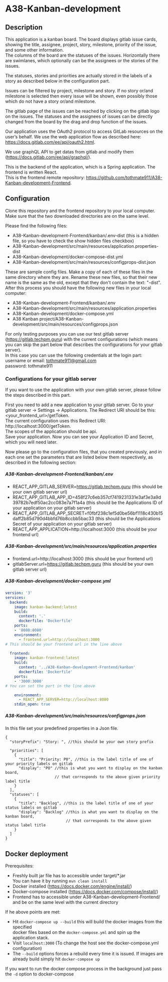 # A38-Kanban-development

## Description
This application is a kanban board. The board displays gitlab issue cards, showing the title,
assignee, project, story, milestone, priority of the issue, and some other information.  
The columns of the board are the statuses of the issues.
Horizontally there are swimlanes, which optionally can be the assignees or the stories of the issues.

The statuses, stories and priorities are actually stored in the labels of a story
 as described below in the configuration part.

Issues can be filtered by project, milestone and story. If no story or/and milestone is selected
then every issue will be shown, even possibly those which do not have a story or/and milestone.

The gitlab page of the issues can be reached by clicking on the gitlab logo on the issues.
The statuses and the assignees of issues can be directly changed from the board by the drag and drop
function of the issues.

Our application uses the OAuth2 protocol to access GitLab resources on the user’s behalf.
We use the web application flow as described here: https://docs.gitlab.com/ee/api/oauth2.html. 

We use graphQL API to get datas from gitlab and modify them (https://docs.gitlab.com/ee/api/graphql/).

This is the backend of the application, which is a Spring application. The frontend is written React.  
This is the frontend remote repository: https://github.com/tothmate911/A38-Kanban-development-Frontend.

## Configuration

Clone this repository and the frontend repository to your local computer.
Make sure that the two downloaded directories are on the same level.

Please find the following files:
- A38-Kanban-development-Frontend/kanban/.env-dist (this is a hidden file, so you have to check the
show hidden files checkbox)
- A38-Kanban-development/src/main/resources/application.properties-dist
- A38-Kanban-development/docker-compose-dist.yml
- A38-Kanban-development/src/main/resources/configprops-dist.json

These are sample config files. Make a copy of each of these files in the same directory where they are.
Rename these new files, so that their new name is the same as the old, except that they don't contain the text: "-dist".
After this process you should have the following new files in your local computer:
- A38-Kanban-development-Frontend/kanban/.env
- A38-Kanban-development/src/main/resources/application.properties
- A38-Kanban-development/docker-compose.yml
- A38 Kanban project/A38-Kanban-development/src/main/resources/configprops.json

For only testing purposes you can use our test gitlab server (https://gitlab.techpm.guru) 
with the current configurations 
(which means you can skip the part below that describes the configurations for your gitlab server).  
In this case you can use the following credentials at the login part:  
username or email: tothmate911@gmail.com  
password: tothmate911  

### Configurations for your gitlab server
If you want to use the application with your own gitlab server, please follow the steps described in this part.

First you need to add a new application to your gitlab server.
Go to your gitlab server -> Settings -> Applications.
The Redirect URI should be this: <your_frontend_url>/getToken.  
The current configuration uses this Redirect URI: http://localhost:3000/getToken.  
The scopes of the application should be api.  
Save your application. Now you can see your Application ID and Secret, which you will need later.

Now please go to the configuration files, that you created previously, and in each one set the parameters
that are listed below them respectively, as described in the following section:

##### A38-Kanban-development-Frontend/kanban/.env  
- REACT_APP_GITLAB_SERVER=https://gitlab.techpm.guru (this should be your own gitlab server url)
- REACT_APP_GITLAB_APP_ID=458f27c6eb357cf7419231331e3af3e3a9d39782b7edf50ac2cc083e7a7f1a4a 
(this should be the Applications ID of your application on your gitlab server)
- REACT_APP_GITLAB_APP_SECRET=f0fbf238c1ef5d0be56bf1118c430b15daff2b85d790d4bbfd76b8ccbb5bac33 
(this should be the Applications Secret of your application on your gitlab server)
- REACT_APP_APPLICATION=http://localhost:3000 (this should be your frontend url)

##### A38-Kanban-development/src/main/resources/application.properties
- frontend.url=http://localhost:3000 (this should be your frontend url)
- gitlabServer.url=https://gitlab.techpm.guru (this should be your own gitlab server url)

##### A38-Kanban-development/docker-compose.yml
```yaml
version: '3'
services:
  backend:
    image: kanban-backend:latest
    build:
      context: '.'
      dockerfile: 'Dockerfile'
    ports:
    - '8080:8080'
    environment:
      - frontend.url=http://localhost:3000 
# This should be your frontend url in the line above

  frontend:
    image: kanban-frontend:latest
    build:
      context: '../A38-Kanban-development-Frontend/kanban'
      dockerfile: 'Dockerfile'
    ports:
    - '3000:3000' 
# You can set the port in the line above

    environment:
      - REACT_APP_SERVER=http://localhost:8080
    stdin_open: true
```

##### A38-Kanban-development/src/main/resources/configprops.json
In this file set your predefined properties in a Json file.
```jsonc
{
  "storyPrefix": "Story: ", //this should be your own story prefix

  "priorities": [
    {
      "title": "Priority: P0", //this is the label title of one of your priority labels on gitlab
      "display": "PO" //this is what you want to display on the kanban board, 
                      // that corresponds to the above given priority label title
    }
  ],
  "statuses": [
    {
      "title": "Backlog", //this is the label title of one of your status labels on gitlab
      "display": "Backlog" //this is what you want to display on the kanban board, 
                           // that corresponds to the above given status label title
    }
  ]
}  
``` 

## Docker deployment

Prerequisites:  
- Freshly built jar file has to accessible under target/*.jar  
You can have it by running `mvn clean install` 
- Docker installed (https://docs.docker.com/engine/install/)  
- Docker-compose installed (https://docs.docker.com/compose/install/)  
- Frontend has to accessible under A38-Kanban-development-Frontend/ and be on the same level with the current directory

If he above points are met:

- Hit `docker-compose up --build` this will build the docker images from the specified  
docker files based on the `docker-compose.yml` and spin up the application stack.
- Visit `localhost:3000` (To change the host see the docker-compose.yml configuration)
- The `--build` options forces a rebuild every time it is issued. If images are already build
simply hit `docker-compose up`
  
If you want to run the docker compose process in the background just pass the `-d` option to docker-compose
